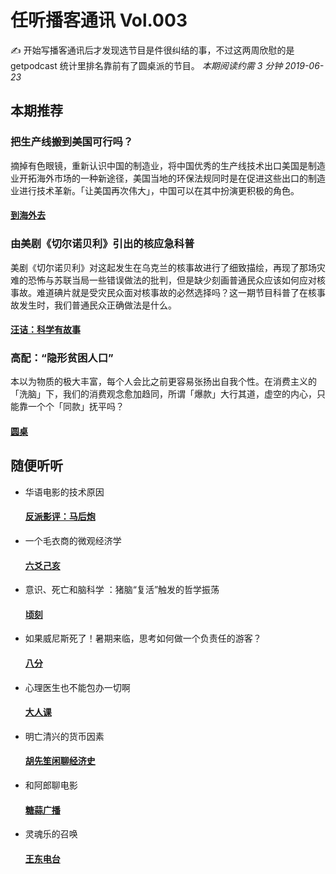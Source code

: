 # 任听播客通讯 Vol.003
✍️ 开始写播客通讯后才发现选节目是件很纠结的事，不过这两周欣慰的是 getpodcast 统计里排名靠前有了圆桌派的节目。
_本期阅读约需 3 分钟_
_2019-06-23_


## 本期推荐

### 把生产线搬到美国可行吗？
摘掉有色眼镜，重新认识中国的制造业，将中国优秀的生产线技术出口美国是制造业开拓海外市场的一种新途径，美国当地的环保法规同时是在促进这些出口的制造业进行技术革新。「让美国再次伟大」，中国可以在其中扮演更积极的角色。
#### [到海外去](https://www.chuhai.co/podcasts?format=rss)

### 由美剧《切尔诺贝利》引出的核应急科普
美剧《切尔诺贝利》对这起发生在乌克兰的核事故进行了细致描绘，再现了那场灾难的恐怖与苏联当局一些错误做法的批判，但是缺少刻画普通民众应该如何应对核事故。难道碘片就是受灾民众面对核事故的必然选择吗？这一期节目科普了在核事故发生时，我们普通民众正确做法是什么。
#### [汪诘：科学有故事](https://getpodcast.xyz/data/ximalaya/4156778.xml)

### 高配：“隐形贫困人口”
本以为物质的极大丰富，每个人会比之前更容易张扬出自我个性。在消费主义的「洗脑」下，我们的消费观念愈加趋同，所谓「爆款」大行其道，虚空的内心，只能靠一个个「同款」抚平吗？
#### [圆桌](https://getpodcast.xyz/data/163/350040898.xml)


## 随便听听

* 华语电影的技术原因
  #### [反派影评：马后炮](https://getpodcast.xyz/data/weixin/fanpaidy-mahoupao.xml)
* 一个毛衣商的微观经济学
  #### [六爻己亥](https://getpodcast.xyz/data/ximalaya/21189002.xml)
* 意识、死亡和脑科学 ：猪脑“复活”触发的哲学振荡
  #### [顷刻](https://feeds.fireside.fm/qingke/rss)
* 如果威尼斯死了！暑期来临，思考如何做一个负责任的游客？
  #### [八分](https://api.vistopia.com.cn/rss/program/11.xml)
* 心理医生也不能包办一切啊
  #### [大人课](https://growup.rocks/feed/podcast)
* 明亡清兴的货币因素
  #### [胡先笙闲聊经济史](https://getpodcast.xyz/data/163/526577852.xml)
* 和阿郎聊电影
  #### [糖蒜广播](https://getpodcast.xyz/data/lizhi/13461.xml)
* 灵魂乐的召唤
  #### [王东电台](https://getpodcast.xyz/data/163/12.xml)
